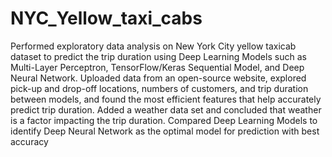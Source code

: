 # NYC_Yellow_taxi_cabs

Performed exploratory data analysis on New York City yellow taxicab dataset to predict the trip duration using Deep Learning Models such as Multi-Layer Perceptron, TensorFlow/Keras Sequential Model, and Deep Neural Network. 
Uploaded data from an open-source website, explored pick-up and drop-off locations, numbers of customers, and trip duration between models, and found the most efficient features that help accurately predict trip duration.
Added a weather data set and concluded that weather is a factor impacting the trip duration.
Compared Deep Learning Models to identify Deep Neural Network as the optimal model for prediction with best accuracy

